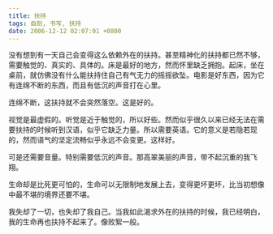 ```yaml
---
title: 扶持
tags: 自剖, 书写, 扶持
date: 2006-12-12 02:07:01 +0800
---
```



没有想到有一天自己会变得这么依赖外在的扶持。甚至精神化的扶持都已然不够，需要触觉的、真实的、具体的。床是最好的地方，然而怀里缺乏拥抱。起床，坐在桌前，就仿佛没有什么能扶持住自己有气无力的摇摇欲坠。电影是好东西，因为它有连绵不断的东西，而且有低沉的声音打在心里。

连绵不断，这扶持就不会突然落空。这是好的。

视觉是最虚假的。听觉是近于触觉的，所以好些。然而似乎很久以来已经无法在需要扶持的时候听到汉语，似乎它缺乏力量。所以需要英语。它的意义是若隐若现的，然而语气的坚定流畅似乎永远不会变更。这样好。

可是还需要音量。特别需要低沉的声音。那高翠美丽的声音，带不起沉重的我飞翔。

生命却是比死更可怕的，生命可以无限制地发展上去，变得更坏更坏，比当初想像中最不堪的境界还要不堪。

我失却了一切，也失却了我自己。当我如此渴求外在的扶持的时候，我已经明白，我的生命再也扶持不起来了。像败絮一般。


